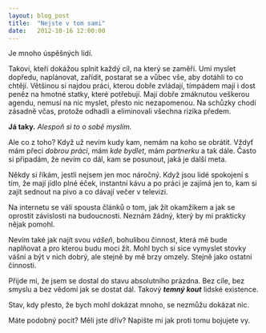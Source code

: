 ```yaml
---
layout: blog_post
title:  "Nejste v tom sami"
date:   2012-10-16 12:00:00
---
```

Je mnoho úspěšných lidí.

Takoví, kteří dokážou splnit každý cíl, na který se zaměří. Umí myslet dopředu, naplánovat, zařídit, postarat se a vůbec vše, aby dotáhli to co chtějí. Většinou si najdou práci, kterou dobře zvládají, tímpádem mají i dost peněz na hmotné statky, které potřebují. Mají dobře zmáknutou veškerou agendu, nemusí na nic myslet, přesto nic nezapomenou. Na schůzky chodí zásadně včas, protože odhadli a eliminovali všechna rizika předem.

**Já taky.**  *Alespoň si to o sobě myslím.*

Ale co z toho? Když už nevím kudy kam, nemám na koho se obrátit. Vždyť mám přeci *dobrou práci*, mám *kde bydlet*, mám *partnerku* a tak dále. Často si připadám, že nevím co dál, kam se posunout, jaká je další meta.

Někdy si říkám, jestli nejsem jen moc náročný. Když jsou lidé spokojení s tím, že mají jídlo plné éček, instantní kávu a po práci je zajímá jen to, kam si zajít sednout na pivo a co dávají večer v televizi.

Na internetu se válí spousta článků o tom, jak žít okamžikem a jak se oprostit závislosti na budoucnosti. Neznám žádný, který by mi prakticky nějak pomohl.

Nevím také jak najít svou *vášeň*, bohulibou činnost, která mě bude naplňovat a pro kterou budu moci žít. Mohl bych si sice vymyslet stovky vášní a být v nich dobrý, ale stejně by mě brzy omzely. Stejně jako ostatní činnosti.

Přijde mi, že jsem se dostal do stavu absolutního prázdna. Bez cíle, bez smyslu a bez vědomí jak se dostat dál. Takový ***temný kout*** lidské existence. 

Stav, kdy přesto, že bych mohl dokázat mnoho, se nezmůžu dokázat nic.

Máte podobný pocit? Měli jste dřív? Napište mi jak proti tomu bojujete vy.